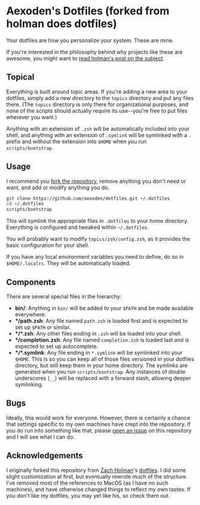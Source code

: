 # Aexoden's Dotfiles (forked from holman does dotfiles)

Your dotfiles are how you personalize your system. These are mine.

If you're interested in the philosophy behind why projects like these are
awesome, you might want to [read holman's post on the
subject](http://zachholman.com/2010/08/dotfiles-are-meant-to-be-forked/).

## Topical

Everything is built around topic areas. If you're adding a new area to your
dotfiles, simply add a new directory to the `topics` directory and put any files
there. (The `topics` directory is only there for organizational purposes, and
none of the scripts should actually require its use--you're free to put files
wherever you want.)

Anything with an extension of `.zsh` will be automatically included into your
shell, and anything with an extension of `.symlink` will be symlinked with a `.`
prefix and without the extension into `$HOME` when you run `scripts/bootstrap`.

## Usage

I recommend you [fork the repository](https://github.com/aexoden/dotfiles/fork),
remove anything you don't need or want, and add or modify anything you do.

```zsh
git clone https://github.com/aexoden/dotfiles.git ~/.dotfiles
cd ~/.dotfiles
scripts/bootstrap
```

This will symlink the appropriate files in `.dotfiles` to your home directory.
Everything is configured and tweaked within `~/.dotfiles`.

You will probably want to modify `topics/zsh/config.zsh`, as it provides the
basic configuration for your shell.

If you have any local environment variables you need to define, do so in
`$HOME/.localrc`. They will be automatically loaded.

## Components

There are several special files in the hierarchy:

- **bin/**: Anything in `bin/` will be added to your `$PATH` and be made
  available everywhere.
- **\*/path.zsh**: Any file named `path.zsh` is loaded first and is expected to
  set up `$PATH` or similar.
- **\*/\*.zsh**: Any other files ending in `.zsh` will be loaded into your
  shell.
- **\*/completion.zsh**: Any file named `completion.zsh` is loaded last and is
  expected to set up autocomplete.
- **\*/\*.symlink**: Any file ending in `*.symlink` will be symlinked into your
  `$HOME`. This is so you can keep all of those files versioned in your dotfiles
  directory, but still keep them in your home directory. The symlinks are
  generated when you run `scripts/bootstrap`. Any instances of double underscores
  (`__`) will be replaced with a forward slash, allowing deeper symlinking.

## Bugs

Ideally, this would work for everyone. However, there is certainly a chance that
settings specific to my own machines have crept into the repository. If you do
run into something like that, please [open an issue](https://github.com/aexoden/dotfiles/issues) on this repository and I will
see what I can do.

## Acknowledgements

I originally forked this repository from [Zach Holman](https://zachholman.com)'s
[dotfiles](https://github.com/holman/dotfiles). I did some slight customization
at first, but eventually rewrote much of the structure. I've removed most of the
references to MacOS (as I have no such machines), and have otherwise changed
things to reflect my own tastes. If you don't like my dotfiles, you may yet like
his, so check them out.
